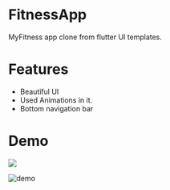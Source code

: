 # FitnessApp
MyFitness app clone from flutter UI templates.
# Features
- Beautiful UI 
- Used Animations in it.
- Bottom navigation bar
# Demo
<img src="https://drive.google.com/file/d/1CZvFAUoqhds3QyVNT5L4Nty0ydPYBrEw/view?usp=sharing">

![demo](https://drive.google.com/file/d/1CZvFAUoqhds3QyVNT5L4Nty0ydPYBrEw/view?usp=sharing)
